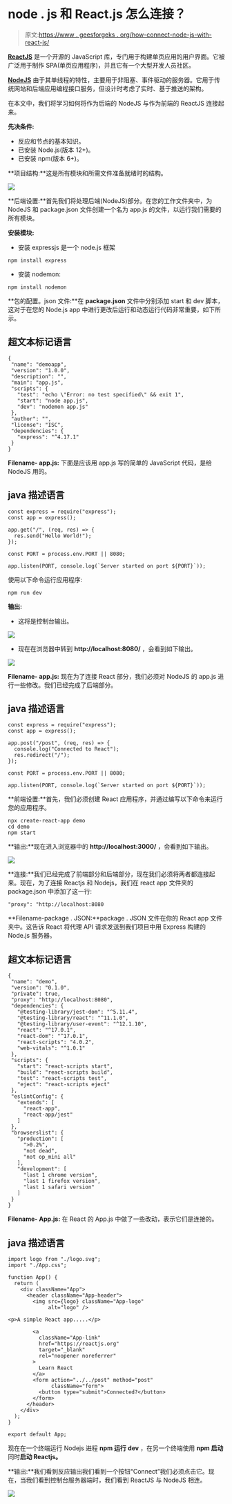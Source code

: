 # node . js 和 React.js 怎么连接？

> 原文:[https://www . geesforgeks . org/how-connect-node-js-with-react-js/](https://www.geeksforgeeks.org/how-to-connect-node-js-with-react-js/)

[**ReactJS**](https://www.geeksforgeeks.org/react-js-introduction-working/) 是一个开源的 JavaScript 库，专门用于构建单页应用的用户界面。它被广泛用于制作 SPA(单页应用程序)，并且它有一个大型开发人员社区。

[**NodeJS**](https://www.geeksforgeeks.org/introduction-to-nodejs/) 由于其单线程的特性，主要用于非阻塞、事件驱动的服务器。它用于传统网站和后端应用编程接口服务，但设计时考虑了实时、基于推送的架构。

在本文中，我们将学习如何将作为后端的 NodeJS 与作为前端的 ReactJS 连接起来。

**先决条件:**

*   反应和节点的基本知识。
*   已安装 Node.js(版本 12+)。
*   已安装 npm(版本 6+)。

**项目结构:**这是所有模块和所需文件准备就绪时的结构。

![](img/88c19f12abbb72d22d9d19ac15a00796.png)

**后端设置:**首先我们将处理后端(NodeJS)部分。在您的工作文件夹中，为 NodeJS 和 package.json 文件创建一个名为 app.js 的文件，以运行我们需要的所有模块。

**安装模块:**

*   安装 expressjs 是一个 node.js 框架

```
npm install express
```

*   安装 nodemon:

```
npm install nodemon
```

**包的配置。json 文件:**在 **package.json** 文件中分别添加 start 和 dev 脚本，这对于在您的 Node.js app 中进行更改后运行和动态运行代码非常重要，如下所示。

## 超文本标记语言

```
{
 "name": "demoapp",
 "version": "1.0.0",
 "description": "",
 "main": "app.js",
 "scripts": {
   "test": "echo \"Error: no test specified\" && exit 1",
   "start": "node app.js",
   "dev": "nodemon app.js"
 },
 "author": "",
 "license": "ISC",
 "dependencies": {
   "express": "^4.17.1"
 }
}
```

**Filename- app.js:** 下面是应该用 app.js 写的简单的 JavaScript 代码，是给 NodeJS 用的。

## java 描述语言

```
const express = require("express");
const app = express();

app.get("/", (req, res) => {
  res.send("Hello World!");
});

const PORT = process.env.PORT || 8080;

app.listen(PORT, console.log(`Server started on port ${PORT}`));
```

使用以下命令运行应用程序:

```
npm run dev
```

**输出:**

*   这将是控制台输出。

![](img/c0d2370720e9b9326e197601bbef35cc.png)

*   现在在浏览器中转到 **http://localhost:8080/** ，会看到如下输出。

![](img/86adebb6c5c299c93e09d4289660e0c5.png)

**Filename- app.js:** 现在为了连接 React 部分，我们必须对 NodeJS 的 app.js 进行一些修改。我们已经完成了后端部分。

## java 描述语言

```
const express = require("express");
const app = express();

app.post("/post", (req, res) => {
  console.log("Connected to React");
  res.redirect("/");
});

const PORT = process.env.PORT || 8080;

app.listen(PORT, console.log(`Server started on port ${PORT}`));
```

**前端设置:**首先，我们必须创建 React 应用程序，并通过编写以下命令来运行您的应用程序。

```
npx create-react-app demo
cd demo
npm start
```

**输出:**现在进入浏览器中的 **http://localhost:3000/** ，会看到如下输出。

![](img/5b180d2eaa6b6c569ec4ef5b7a99d8a1.png)

**连接:**我们已经完成了前端部分和后端部分，现在我们必须将两者都连接起来。现在，为了连接 Reactjs 和 Nodejs，我们在 react app 文件夹的 package.json 中添加了这一行:

```
"proxy": "http://localhost:8080
```

**Filename-package . JSON:**package . JSON 文件在你的 React app 文件夹中。这告诉 React 将代理 API 请求发送到我们项目中用 Express 构建的 Node.js 服务器。

## 超文本标记语言

```
{
 "name": "demo",
 "version": "0.1.0",
 "private": true,
 "proxy": "http://localhost:8080",
 "dependencies": {
   "@testing-library/jest-dom": "^5.11.4",
   "@testing-library/react": "^11.1.0",
   "@testing-library/user-event": "^12.1.10",
   "react": "^17.0.1",
   "react-dom": "^17.0.1",
   "react-scripts": "4.0.2",
   "web-vitals": "^1.0.1"
 },
 "scripts": {
   "start": "react-scripts start",
   "build": "react-scripts build",
   "test": "react-scripts test",
   "eject": "react-scripts eject"
 },
 "eslintConfig": {
   "extends": [
     "react-app",
     "react-app/jest"
   ]
 },
 "browserslist": {
   "production": [
     ">0.2%",
     "not dead",
     "not op_mini all"
   ],
   "development": [
     "last 1 chrome version",
     "last 1 firefox version",
     "last 1 safari version"
   ]
 }
}
```

**Filename- App.js:** 在 React 的 App.js 中做了一些改动，表示它们是连接的。

## java 描述语言

```
import logo from "./logo.svg";
import "./App.css";

function App() {
  return (
    <div className="App">
      <header className="App-header">
        <img src={logo} className="App-logo" 
             alt="logo" />

<p>A simple React app.....</p>

        <a
          className="App-link"
          href="https://reactjs.org"
          target="_blank"
          rel="noopener noreferrer"
        >
          Learn React
        </a>
        <form action="../../post" method="post" 
              className="form">
          <button type="submit">Connected?</button>
        </form>
      </header>
    </div>
  );
}

export default App;
```

现在在一个终端运行 Nodejs 进程 **npm 运行** **dev** ，在另一个终端使用 **npm 启动**同时**启动 Reactjs。**

**输出:**我们看到反应输出我们看到一个按钮“Connect”我们必须点击它。现在，当我们看到控制台服务器端时，我们看到 ReactJS 与 NodeJS 相连。

![](img/551c08597bd73182b1e2079e557fded9.png)